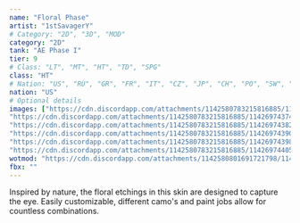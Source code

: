 ```yaml
---
name: "Floral Phase"
artist: "1stSavagerY"
# Category: "2D", "3D", "MOD"
category: "2D"
tank: "AE Phase I"
tier: 9
# Class: "LT", "MT", "HT", "TD", "SPG"
class: "HT"
# Nation: "US", "RU", "GR", "FR", "IT", "CZ", "JP", "CH", "PO", "SW", "BR"
nation: "US"
# Optional details
images: ["https://cdn.discordapp.com/attachments/1142580783215816885/1142697436817670246/AE-1.PNG",
"https://cdn.discordapp.com/attachments/1142580783215816885/1142697437497151518/AE-2.PNG",
"https://cdn.discordapp.com/attachments/1142580783215816885/1142697438222753792/AE-3.PNG",
"https://cdn.discordapp.com/attachments/1142580783215816885/1142697439015485523/AE-5.PNG",
"https://cdn.discordapp.com/attachments/1142580783215816885/1142697439879495730/AE-6.PNG",
"https://cdn.discordapp.com/attachments/1142580783215816885/1142697440567369778/AE-7.PNG"]
wotmod: "https://cdn.discordapp.com/attachments/1142580801691721798/1143022599966818314/AEP1-Floral.wotmod"
fbx: ""
---
```

Inspired by nature, the floral etchings in this skin are designed to capture the eye.  Easily customizable, different camo's and paint jobs allow for countless combinations.
